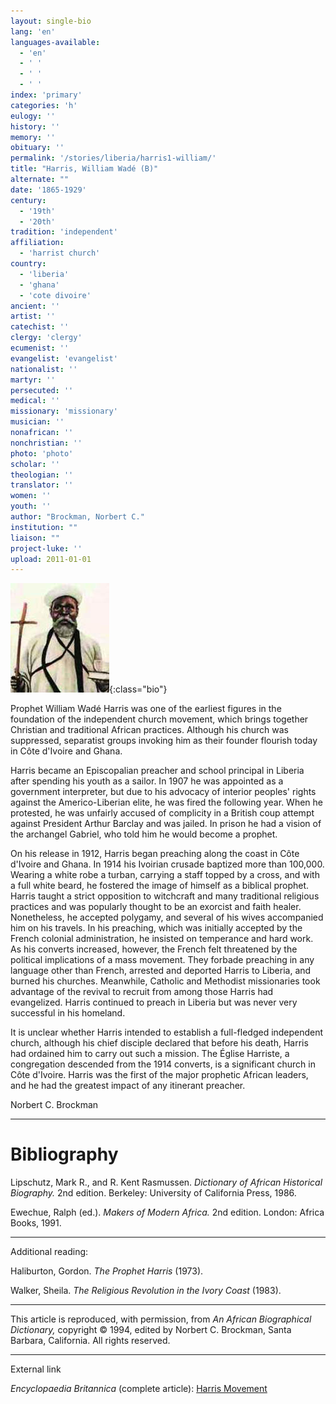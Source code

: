 ```yaml
---
layout: single-bio
lang: 'en'
languages-available:
  - 'en'
  - ' '
  - ' '
  - ' '
index: 'primary'
categories: 'h'
eulogy: ''
history: ''
memory: ''
obituary: ''
permalink: '/stories/liberia/harris1-william/'
title: "Harris, William Wadé (B)"
alternate: ""
date: '1865-1929'
century:
  - '19th'
  - '20th'
tradition: 'independent'
affiliation:
  - 'harrist church'
country:
  - 'liberia'
  - 'ghana'
  - 'cote divoire'
ancient: ''
artist: ''
catechist: ''
clergy: 'clergy'
ecumenist: ''
evangelist: 'evangelist'
nationalist: ''
martyr: ''
persecuted: ''
medical: ''
missionary: 'missionary'
musician: ''
nonafrican: ''
nonchristian: ''
photo: 'photo'
scholar: ''
theologian: ''
translator: ''
women: ''
youth: ''
author: "Brockman, Norbert C."
institution: ""
liaison: ""
project-luke: ''
upload: 2011-01-01
---
```


![William W. Harris](/images/bio-pics/liberia/harris1-william/harris.jpg){:class="bio"}

Prophet William Wadé Harris was one of the earliest figures in the foundation of the independent church movement, which brings together Christian and traditional African practices. Although his church was suppressed, separatist groups invoking him as their founder flourish today in Côte d'Ivoire and Ghana.

Harris became an Episcopalian preacher and school principal in Liberia after spending his youth as a sailor. In 1907 he was appointed as a government interpreter, but due to his advocacy of interior peoples' rights against the Americo-Liberian elite, he was fired the following year. When he protested, he was unfairly accused of complicity in a British coup attempt against President Arthur Barclay and was jailed. In prison he had a vision of the archangel Gabriel, who told him he would become a prophet.

On his release in 1912, Harris began preaching along the coast in Côte d'Ivoire and Ghana. In 1914 his Ivoirian crusade baptized more than 100,000. Wearing a white robe a turban, carrying a staff topped by a cross, and with a full white beard, he fostered the image of himself as a biblical prophet. Harris taught a strict opposition to witchcraft and many traditional religious practices and was popularly thought to be an exorcist and faith healer. Nonetheless, he accepted polygamy, and several of his wives accompanied him on his travels. In his preaching, which was initially accepted by the French colonial administration, he insisted on temperance and hard work. As his converts increased, however, the French felt threatened by the political implications of a mass movement. They forbade preaching in any language other than French, arrested and deported Harris to Liberia, and burned his churches. Meanwhile, Catholic and Methodist missionaries took advantage of the revival to recruit from among those Harris had evangelized. Harris continued to preach in Liberia but was never very successful in his homeland.

It is unclear whether Harris intended to establish a full-fledged independent church, although his chief disciple declared that before his death, Harris had ordained him to carry out such a mission. The Église Harriste, a congregation descended from the 1914 converts, is a significant church in Côte d'Ivoire. Harris was the first of the major prophetic African leaders, and he had the greatest impact of any itinerant preacher.

Norbert C. Brockman

---

# Bibliography

Lipschutz, Mark R., and R. Kent Rasmussen.  *Dictionary of African Historical Biography.*  2nd edition.  Berkeley: University of California Press, 1986.

Ewechue, Ralph (ed.).  *Makers of Modern Africa.*  2nd edition.  London: Africa Books, 1991.

---

Additional reading:

Haliburton, Gordon. *The Prophet Harris*  (1973).

Walker, Sheila. *The Religious Revolution in the Ivory Coast* (1983).

---

This article is reproduced, with permission, from *An African Biographical Dictionary,* copyright &copy; 1994, edited by Norbert C. Brockman, Santa Barbara, California. All rights reserved.

---

External link

*Encyclopaedia Britannica*  (complete article): [Harris Movement](http://www.britannica.com/eb/article-9039351/Harris-movement)

